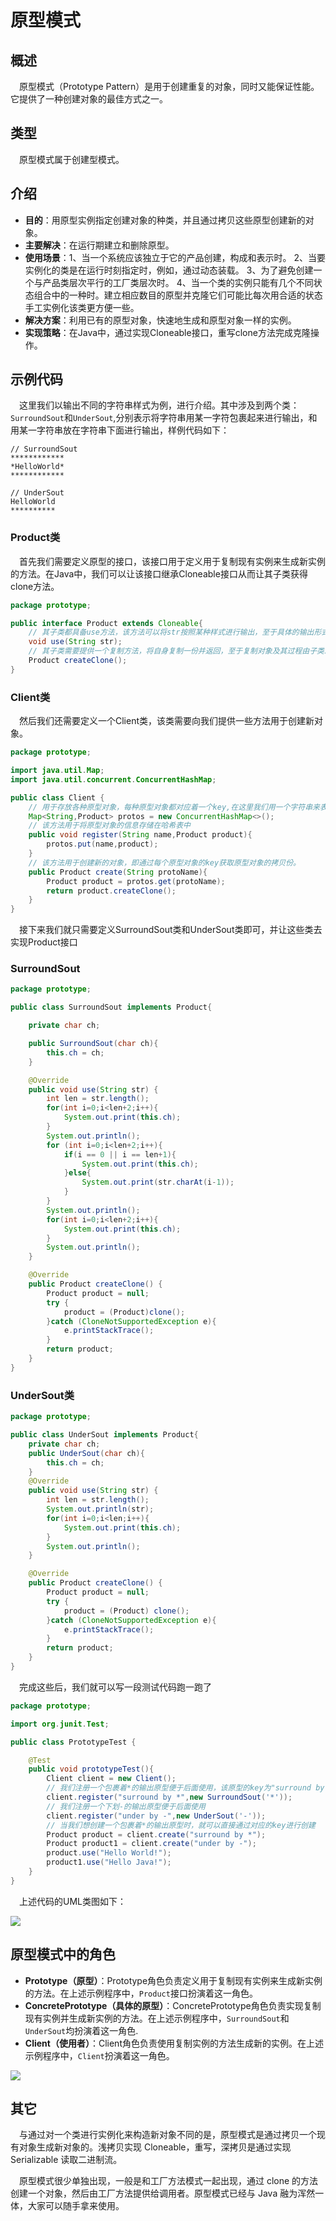 # 原型模式

## 概述

&emsp;原型模式（Prototype Pattern）是用于创建重复的对象，同时又能保证性能。它提供了一种创建对象的最佳方式之一。

## 类型

&emsp;原型模式属于创建型模式。

## 介绍

- **目的**：用原型实例指定创建对象的种类，并且通过拷贝这些原型创建新的对象。
- **主要解决**：在运行期建立和删除原型。
- **使用场景**：1、当一个系统应该独立于它的产品创建，构成和表示时。 2、当要实例化的类是在运行时刻指定时，例如，通过动态装载。 3、为了避免创建一个与产品类层次平行的工厂类层次时。 4、当一个类的实例只能有几个不同状态组合中的一种时。建立相应数目的原型并克隆它们可能比每次用合适的状态手工实例化该类更方便一些。
- **解决方案**：利用已有的原型对象，快速地生成和原型对象一样的实例。
- **实现策略**：在Java中，通过实现Cloneable接口，重写clone方法完成克隆操作。

## 示例代码

&emsp;这里我们以输出不同的字符串样式为例，进行介绍。其中涉及到两个类：`SurroundSout`和`UnderSout`,分别表示将字符串用某一字符包裹起来进行输出，和用某一字符串放在字符串下面进行输出，样例代码如下：

```text
// SurroundSout
************
*HelloWorld*
************

// UnderSout
HelloWorld
**********
```

### Product类

&emsp;首先我们需要定义原型的接口，该接口用于定义用于复制现有实例来生成新实例的方法。在Java中，我们可以让该接口继承Cloneable接口从而让其子类获得clone方法。

```java
package prototype;

public interface Product extends Cloneable{
    // 其子类都具备use方法，该方法可以将str按照某种样式进行输出，至于具体的输出形式和实现方法由子类决定
    void use(String str);
    // 其子类需要提供一个复制方法，将自身复制一份并返回，至于复制对象及其过程由子类决定
    Product createClone();
}
```

### Client类

&emsp;然后我们还需要定义一个Client类，该类需要向我们提供一些方法用于创建新对象。

```java
package prototype;

import java.util.Map;
import java.util.concurrent.ConcurrentHashMap;

public class Client {
    // 用于存放各种原型对象，每种原型对象都对应着一个key,在这里我们用一个字符串来表示每个原型对象的唯一key
    Map<String,Product> protos = new ConcurrentHashMap<>();
    // 该方法用于将原型对象的信息存储在哈希表中
    public void register(String name,Product product){
        protos.put(name,product);
    }
    // 该方法用于创建新的对象，即通过每个原型对象的key获取原型对象的拷贝份。
    public Product create(String protoName){
        Product product = protos.get(protoName);
        return product.createClone();
    }
}
```

&emsp;接下来我们就只需要定义SurroundSout类和UnderSout类即可，并让这些类去实现Product接口

### SurroundSout

```java
package prototype;

public class SurroundSout implements Product{

    private char ch;

    public SurroundSout(char ch){
        this.ch = ch;
    }

    @Override
    public void use(String str) {
        int len = str.length();
        for(int i=0;i<len+2;i++){
            System.out.print(this.ch);
        }
        System.out.println();
        for (int i=0;i<len+2;i++){
            if(i == 0 || i == len+1){
                System.out.print(this.ch);
            }else{
                System.out.print(str.charAt(i-1));
            }
        }
        System.out.println();
        for(int i=0;i<len+2;i++){
            System.out.print(this.ch);
        }
        System.out.println();
    }

    @Override
    public Product createClone() {
        Product product = null;
        try {
            product = (Product)clone();
        }catch (CloneNotSupportedException e){
            e.printStackTrace();
        }
        return product;
    }
}
```

### UnderSout类

```java
package prototype;

public class UnderSout implements Product{
    private char ch;
    public UnderSout(char ch){
        this.ch = ch;
    }
    @Override
    public void use(String str) {
        int len = str.length();
        System.out.println(str);
        for(int i=0;i<len;i++){
            System.out.print(this.ch);
        }
        System.out.println();
    }

    @Override
    public Product createClone() {
        Product product = null;
        try {
            product = (Product) clone();
        }catch (CloneNotSupportedException e){
            e.printStackTrace();
        }
        return product;
    }
}
```

&emsp;完成这些后，我们就可以写一段测试代码跑一跑了

```java
package prototype;

import org.junit.Test;

public class PrototypeTest {

    @Test
    public void prototypeTest(){
        Client client = new Client();
        // 我们注册一个包裹着*的输出原型便于后面使用，该原型的key为"surround by *"
        client.register("surround by *",new SurroundSout('*'));
        // 我们注册一个下划-的输出原型便于后面使用
        client.register("under by -",new UnderSout('-'));
        // 当我们想创建一个包裹着*的输出原型时，就可以直接通过对应的key进行创建
        Product product = client.create("surround by *");
        Product product1 = client.create("under by -");
        product.use("Hello World!");
        product1.use("Hello Java!");
    }
}
```

&emsp;上述代码的UML类图如下：

![](./imgs/1.png)

## 原型模式中的角色

- **Prototype（原型）**：Prototype角色负责定义用于复制现有实例来生成新实例的方法。在上述示例程序中，`Product`接口扮演着这一角色。
- **ConcretePrototype（具体的原型）**：ConcretePrototype角色负责实现复制现有实例并生成新实例的方法。在上述示例程序中，`SurroundSout`和`UnderSout`均扮演着这一角色.
- **Client（使用者）**：Client角色负责使用复制实例的方法生成新的实例。在上述示例程序中，`Client`扮演着这一角色。

![](./imgs/2.png)

## 其它

&emsp;与通过对一个类进行实例化来构造新对象不同的是，原型模式是通过拷贝一个现有对象生成新对象的。浅拷贝实现 Cloneable，重写，深拷贝是通过实现 Serializable 读取二进制流。

&emsp;原型模式很少单独出现，一般是和工厂方法模式一起出现，通过 clone 的方法创建一个对象，然后由工厂方法提供给调用者。原型模式已经与 Java 融为浑然一体，大家可以随手拿来使用。